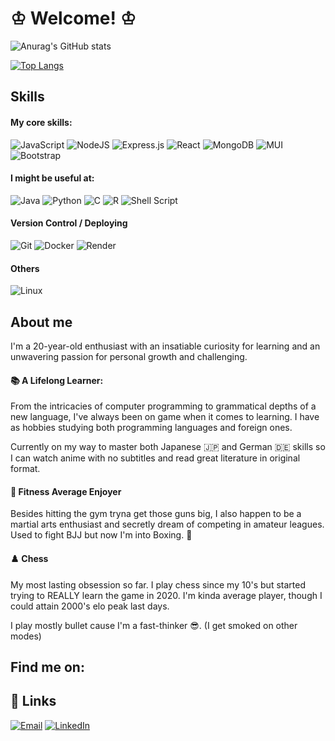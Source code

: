 # ♔ Welcome! ♔

![Anurag's GitHub stats](https://github-readme-stats.vercel.app/api?username=RuanUrb&theme=tokyonight&show_icons=true)

[![Top Langs](https://github-readme-stats.vercel.app/api/top-langs/?username=RuanUrb&theme=tokyonight)](https://github.com/anuraghazra/github-readme-stats)

## Skills

#### My core skills:

![JavaScript](https://img.shields.io/badge/javascript-%23323330.svg?style=for-the-badge&logo=javascript&logoColor=%23F7DF1E)
![NodeJS](https://img.shields.io/badge/node.js-6DA55F?style=for-the-badge&logo=node.js&logoColor=white)
![Express.js](https://img.shields.io/badge/express.js-%23404d59.svg?style=for-the-badge&logo=express&logoColor=%2361DAFB)
![React](https://img.shields.io/badge/react-%2320232a.svg?style=for-the-badge&logo=react&logoColor=%2361DAFB)
![MongoDB](https://img.shields.io/badge/MongoDB-%234ea94b.svg?style=for-the-badge&logo=mongodb&logoColor=white)
![MUI](https://img.shields.io/badge/MUI-%230081CB.svg?style=for-the-badge&logo=mui&logoColor=white)
![Bootstrap](https://img.shields.io/badge/bootstrap-%238511FA.svg?style=for-the-badge&logo=bootstrap&logoColor=white)

#### I might be useful at:

![Java](https://img.shields.io/badge/java-%23ED8B00.svg?style=for-the-badge&logo=openjdk&logoColor=white)
![Python](https://img.shields.io/badge/python-3670A0?style=for-the-badge&logo=python&logoColor=ffdd54)
![C](https://img.shields.io/badge/c-%2300599C.svg?style=for-the-badge&logo=c&logoColor=white)
![R](https://img.shields.io/badge/r-%23276DC3.svg?style=for-the-badge&logo=r&logoColor=white)
![Shell Script](https://img.shields.io/badge/shell_script-%23121011.svg?style=for-the-badge&logo=gnu-bash&logoColor=white)

#### Version Control / Deploying

![Git](https://img.shields.io/badge/git-%23F05033.svg?style=for-the-badge&logo=git&logoColor=white)
![Docker](https://img.shields.io/badge/docker-%230db7ed.svg?style=for-the-badge&logo=docker&logoColor=white)
![Render](https://img.shields.io/badge/Render-%46E3B7.svg?style=for-the-badge&logo=render&logoColor=white)

#### Others

![Linux](https://img.shields.io/badge/Linux-FCC624?style=for-the-badge&logo=linux&logoColor=black)



## About me
I'm a 20-year-old enthusiast with an insatiable curiosity for learning and an unwavering passion for personal growth and challenging.

#### 📚 A Lifelong Learner:
From the intricacies of computer programming to grammatical depths of a new language, I've always been on game when it comes to learning. I have as hobbies studying both programming languages and foreign ones.

Currently on my way to master both Japanese 🇯🇵 and German 🇩🇪 skills so I can watch anime with no subtitles and read great literature in original format.

#### 💪 Fitness Average Enjoyer
Besides hitting the gym tryna get those guns big, I also happen to be a martial arts enthusiast and secretly dream of competing in amateur leagues. Used to fight BJJ but now I'm into Boxing. 🥊

#### ♟️ Chess
My most lasting obsession so far. I play chess since my 10's but started trying to REALLY learn the game in 2020. I'm kinda average player, though I could attain 2000's elo peak last days.

I play mostly bullet cause I'm a fast-thinker 😎. (I get smoked on other modes)



## Find me on:

## 🔗 Links
[![Email](https://img.shields.io/badge/Gmail-D14836?style=for-the-badge&logo=gmail&logoColor=white)](mailto:ruaurb@alunos.utfpr.edu.br)
[![LinkedIn](https://img.shields.io/badge/linkedin-%230077B5.svg?style=for-the-badge&logo=linkedin&logoColor=white)](https://www.linkedin.com/in/ruan-urbanjos-26b0ba252/)
